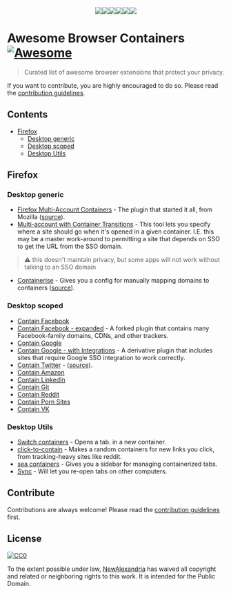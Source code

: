 <div align="center">
  <div style="width: 384px; margin: auto;">
	<a href="https://github.com/NewAlexandria/awesome-browser-containers">
    <img src="https://addons.cdn.mozilla.net/user-media/addon_icons/956/956959-64.png?modified=70aa6ec0"><img src="https://addons.cdn.mozilla.net/user-media/addon_icons/956/956763-64.png?modified=4f5183da"><img src="https://addons.cdn.mozilla.net/user-media/addon_icons/996/996764-64.png?modified=59013156"><img src="https://addons.cdn.mozilla.net/user-media/addon_icons/977/977492-64.png?modified=619e9177"><img src="https://addons.cdn.mozilla.net/user-media/addon_icons/1000/1000893-64.png?modified=68523f7c"><img src="https://addons.cdn.mozilla.net/user-media/addon_icons/1001/1001077-64.png?modified=10622d5e">
  </a>
  </div>
</div>

# Awesome Browser Containers [![Awesome](https://awesome.re/badge.svg)](https://awesome.re)

> Curated list of awesome browser extensions that protect your privacy.
>

If you want to contribute, you are highly encouraged to do so. Please read the [contribution guidelines](CONTRIBUTING.md).


## Contents

- [Firefox](#firefox)
  - [Desktop generic](#desktop-generic)
  - [Desktop scoped](#desktop-scoped)
  - [Desktop Utils](#desktop-utils)

## Firefox

### Desktop generic

- [Firefox Multi-Account Containers](https://addons.mozilla.org/en-US/firefox/addon/multi-account-containers/?src=search) - The plugin that started it all, from Mozilla ([source](https://github.com/mozilla/multi-account-containers/#readme)).
- [Multi-account with Container Transitions](https://addons.mozilla.org/en-US/firefox/addon/containers-with-transitions/?src=search) - This tool lets you specify where a site should go when it's opened in a given container.  I.E. this may be a master work-around to permitting a site that depends on SSO to get the URL from the SSO domain.

> :warning: this doesn't maintain privacy, but some apps will not work without talking to an SSO domain

- [Containerise](https://addons.mozilla.org/en-US/firefox/addon/containerise/?src=search) - Gives you a config for manually mapping domains to containers ([source](https://github.com/kintesh/containerise)).

### Desktop scoped

- [Contain Facebook](https://addons.mozilla.org/en-US/firefox/addon/facebook-container/?src=search)
- [Contain Facebook - expanded](https://addons.mozilla.org/en-US/firefox/addon/facebook-container/?src=search) - A forked plugin that contains many Facebook-family domains, CDNs, and other trackers.
- [Contain Google](https://addons.mozilla.org/en-US/firefox/addon/google-container/?src=search)
- [Contain Google - with Integrations](https://addons.mozilla.org/en-US/firefox/addon/google-container/?src=search) - A derivative plugin that includes sites that require Google SSO integration to work correctly.
- [Contain Twitter](https://addons.mozilla.org/en-US/firefox/addon/twitter-container/?src=search) - ([source](httpsn://github.com/v1shwa/contain-twitter)).
- [Contain Amazon](https://addons.mozilla.org/en-US/firefox/addon/contain-amazon/?src=search)
- [Contain LinkedIn](https://addons.mozilla.org/en-US/firefox/addon/linkedin-container/?src=search)
- [Contain Git](https://addons.mozilla.org/en-US/firefox/addon/contain-git/?src=search)
- [Contain Reddit](https://addons.mozilla.org/en-US/firefox/addon/contain-reddit/?src=search)
- [Contain Porn Sites](https://addons.mozilla.org/en-US/firefox/addon/porn-container/?src=search)
- [Contain VK](https://addons.mozilla.org/en-US/firefox/addon/vk-container/?src=search)


### Desktop Utils

- [Switch containers](https://addons.mozilla.org/en-US/firefox/addon/switch-container-plus/?src=search) - Opens a tab. in a new container.
- [click-to-contain](https://gitlab.com/NamingThingsIsHard/firefox/click-to-contain) - Makes a random containers for new links you click, from tracking-heavy sites like reddit.
- [sea containers](https://addons.mozilla.org/en-US/firefox/addon/sea-containers/?src=search) - Gives you a sidebar for managing containerized tabs.
- [Sync](https://addons.mozilla.org/en-US/firefox/addon/containers-sync/?src=search) - Will let you re-open tabs on other computers.


## Contribute

Contributions are always welcome! Please read the [contribution guidelines](CONTRIBUTING.md) first.

## License

[![CC0](http://mirrors.creativecommons.org/presskit/buttons/88x31/svg/cc-zero.svg)](https://creativecommons.org/publicdomain/zero/1.0/)

To the extent possible under law, [NewAlexandria](https://github.com/NewAlexandria) has waived all copyright and related or neighboring rights to this work.  It is intended for the Public Domain.
